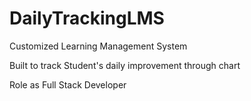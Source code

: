 # DailyTrackingLMS
Customized Learning Management System

Built to track Student's daily improvement through chart

Role as Full Stack Developer
